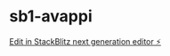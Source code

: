 # sb1-avappi

[Edit in StackBlitz next generation editor ⚡️](https://stackblitz.com/~/github.com/elinsanohub/sb1-avappi)